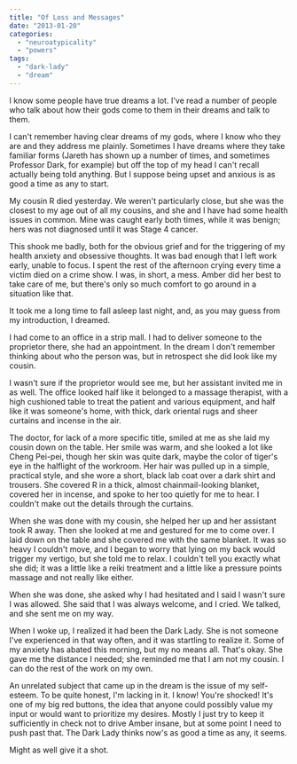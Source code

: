 ```yaml
---
title: "Of Loss and Messages"
date: "2013-01-20"
categories: 
  - "neuroatypicality"
  - "powers"
tags: 
  - "dark-lady"
  - "dream"
---
```


I know some people have true dreams a lot. I've read a number of people who talk about how their gods come to them in their dreams and talk to them.

I can't remember having clear dreams of my gods, where I know who they are and they address me plainly. Sometimes I have dreams where they take familiar forms (Jareth has shown up a number of times, and sometimes Professor Dark, for example) but off the top of my head I can't recall actually being told anything. But I suppose being upset and anxious is as good a time as any to start.

My cousin R died yesterday. We weren't particularly close, but she was the closest to my age out of all my cousins, and she and I have had some health issues in common. Mine was caught early both times, while it was benign; hers was not diagnosed until it was Stage 4 cancer.

This shook me badly, both for the obvious grief and for the triggering of my health anxiety and obsessive thoughts. It was bad enough that I left work early, unable to focus. I spent the rest of the afternoon crying every time a victim died on a crime show. I was, in short, a mess. Amber did her best to take care of me, but there's only so much comfort to go around in a situation like that.

It took me a long time to fall asleep last night, and, as you may guess from my introduction, I dreamed.

I had come to an office in a strip mall. I had to deliver someone to the proprietor there, she had an appointment. In the dream I don't remember thinking about who the person was, but in retrospect she did look like my cousin.

I wasn't sure if the proprietor would see me, but her assistant invited me in as well. The office looked half like it belonged to a massage therapist, with a high cushioned table to treat the patient and various equipment, and half like it was someone's home, with thick, dark oriental rugs and sheer curtains and incense in the air.

The doctor, for lack of a more specific title, smiled at me as she laid my cousin down on the table. Her smile was warm, and she looked a lot like Cheng Pei-pei, though her skin was quite dark, maybe the color of tiger's eye in the halflight of the workroom. Her hair was pulled up in a simple, practical style, and she wore a short, black lab coat over a dark shirt and trousers. She covered R in a thick, almost chainmail-looking blanket, covered her in incense, and spoke to her too quietly for me to hear. I couldn't make out the details through the curtains.

When she was done with my cousin, she helped her up and her assistant took R away. Then she looked at me and gestured for me to come over. I laid down on the table and she covered me with the same blanket. It was so heavy I couldn't move, and I began to worry that lying on my back would trigger my vertigo, but she told me to relax. I couldn't tell you exactly what she did; it was a little like a reiki treatment and a little like a pressure points massage and not really like either.

When she was done, she asked why I had hesitated and I said I wasn't sure I was allowed. She said that I was always welcome, and I cried. We talked, and she sent me on my way.

When I woke up, I realized it had been the Dark Lady. She is not someone I've experienced in that way often, and it was startling to realize it. Some of my anxiety has abated this morning, but my no means all. That's okay. She gave me the distance I needed; she reminded me that I am not my cousin. I can do the rest of the work on my own.

An unrelated subject that came up in the dream is the issue of my self-esteem. To be quite honest, I'm lacking in it. I know! You're shocked! It's one of my big red buttons, the idea that anyone could possibly value my input or would want to prioritize my desires. Mostly I just try to keep it sufficiently in check not to drive Amber insane, but at some point I need to push past that. The Dark Lady thinks now's as good a time as any, it seems.

Might as well give it a shot.
